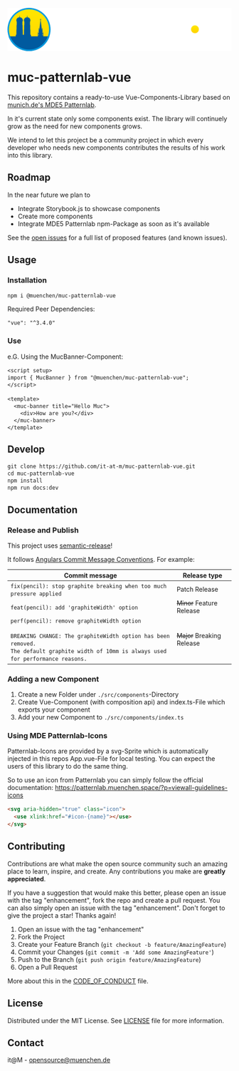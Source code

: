 ![logo-footer-muenchen-de.svg](docs/images/logo-footer-muenchen-de.svg)

# muc-patternlab-vue

This repository contains a ready-to-use Vue-Components-Library based on [munich.de's MDE5 Patternlab](https://patternlab.muenchen.space/).

In it's current state only some components exist. The library will continuely grow as the need for new components grows.

We intend to let this project be a community project in which every developer who needs new components contributes the results of his work into this library.

## Roadmap

In the near future we plan to

- Integrate Storybook.js to showcase components
- Create more components
- Integrate MDE5 Patternlab npm-Package as soon as it's available

See the [open issues](#) for a full list of proposed features (and known issues).

## Usage

### Installation

```shell
npm i @muenchen/muc-patternlab-vue
```

Required Peer Dependencies:

```
"vue": "^3.4.0"
```

### Use

e.G. Using the MucBanner-Component:

```vue
<script setup>
import { MucBanner } from "@muenchen/muc-patternlab-vue";
</script>

<template>
  <muc-banner title="Hello Muc">
    <div>How are you?</div>
  </muc-banner>
</template>
```

## Develop

```shell
git clone https://github.com/it-at-m/muc-patternlab-vue.git
cd muc-patternlab-vue
npm install
npm run docs:dev
```

## Documentation

### Release and Publish

This project uses [semantic-release](https://github.com/semantic-release/semantic-release)!

It follows [Angulars Commit Message Conventions](https://github.com/angular/angular/blob/main/CONTRIBUTING.md#-commit-message-format). For example:

| Commit message                                                                                                                                                                                   | Release type               |
| ------------------------------------------------------------------------------------------------------------------------------------------------------------------------------------------------ | -------------------------- |
| `fix(pencil): stop graphite breaking when too much pressure applied`                                                                                                                             | Patch Release              |
| `feat(pencil): add 'graphiteWidth' option`                                                                                                                                                       | ~~Minor~~ Feature Release  |
| `perf(pencil): remove graphiteWidth option`<br><br>`BREAKING CHANGE: The graphiteWidth option has been removed.`<br>`The default graphite width of 10mm is always used for performance reasons.` | ~~Major~~ Breaking Release |

### Adding a new Component

1. Create a new Folder under `./src/components`-Directory
2. Create Vue-Component (with composition api) and index.ts-File which exports your component
3. Add your new Component to `./src/components/index.ts`

### Using MDE Patternlab-Icons

Patternlab-Icons are provided by a svg-Sprite which is automatically injected in this repos App.vue-File for local testing. You can expect the users of this library to do the same thing.

So to use an icon from Patternlab you can simply follow the official documentation: https://patternlab.muenchen.space/?p=viewall-guidelines-icons

```html
<svg aria-hidden="true" class="icon">
  <use xlink:href="#icon-{name}"></use>
</svg>
```

## Contributing

Contributions are what make the open source community such an amazing place to learn, inspire, and create. Any contributions you make are **greatly appreciated**.

If you have a suggestion that would make this better, please open an issue with the tag "enhancement", fork the repo and create a pull request. You can also simply open an issue with the tag "enhancement".
Don't forget to give the project a star! Thanks again!

1. Open an issue with the tag "enhancement"
2. Fork the Project
3. Create your Feature Branch (`git checkout -b feature/AmazingFeature`)
4. Commit your Changes (`git commit -m 'Add some AmazingFeature'`)
5. Push to the Branch (`git push origin feature/AmazingFeature`)
6. Open a Pull Request

More about this in the [CODE_OF_CONDUCT](/CODE_OF_CONDUCT.md) file.


## License

Distributed under the MIT License. See [LICENSE](LICENSE) file for more information.


## Contact

it@M - opensource@muenchen.de
